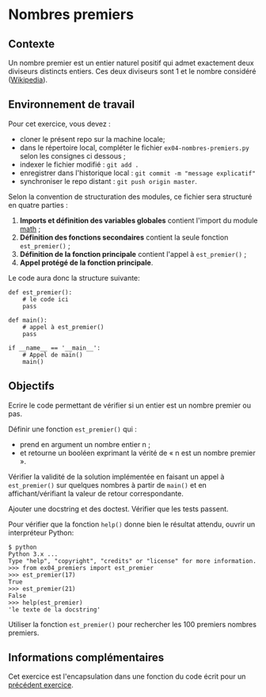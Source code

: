 # Nombres premiers

## Contexte

Un nombre premier est un entier naturel positif qui admet exactement deux diviseurs distincts entiers. Ces deux diviseurs sont 1 et le nombre considéré ([Wikipedia](https://en.wikipedia.org/wiki/Prime_number)).

## Environnement de travail

Pour cet exercice, vous devez :

- cloner le présent repo sur la machine locale;
- dans le répertoire local, compléter le fichier ``ex04-nombres-premiers.py`` selon les consignes ci dessous ;
- indexer le fichier modifié : `git add .`
- enregistrer dans l'historique local : `git commit -m "message explicatif"`
- synchroniser le repo distant : `git push origin master`.

Selon la convention de structuration des modules, ce fichier sera structuré en quatre parties :

1. **Imports et définition des variables globales** contient l'import du module [math](https://docs.python.org/3/library/math.html) ;
2. **Définition des fonctions secondaires** contient la seule fonction `est_premier()` ;
3. **Définition de la fonction principale** contient l'appel à `est_premier()` ;
4. **Appel protégé de la fonction principale**.

Le code aura donc la structure suivante:

    def est_premier():
        # le code ici
        pass

    def main():
        # appel à est_premier()
        pass

    if __name__ == '__main__':
        # Appel de main()
        main()

## Objectifs

Ecrire le code permettant de vérifier si un entier est un nombre premier ou pas.

Définir une fonction `est_premier()` qui :

- prend en argument un nombre entier n ;
- et retourne un booléen exprimant la vérité de « n est un nombre premier ».

Vérifier la validité de la solution implémentée en faisant un appel à `est_premier()` sur quelques nombres à partir de `main()` et en affichant/vérifiant la valeur de retour correspondante.

Ajouter une docstring et des doctest. Vérifier que les tests passent.

Pour vérifier que la fonction `help()` donne bien le résultat attendu, ouvrir un interpréteur Python:

    $ python
    Python 3.x ...
    Type "help", "copyright", "credits" or "license" for more information.
    >>> from ex04_premiers import est_premier
    >>> est_premier(17)
    True
    >>> est_premier(21)
    False
    >>> help(est_premier)
    'le texte de la docstring'

Utiliser la fonction `est_premier()` pour rechercher les 100 premiers nombres premiers.

## Informations complémentaires

Cet exercice est l'encapsulation dans une fonction du code écrit pour un [précédent exercice](https://perso.esiee.fr/~courivad/ex03-nombres-premiers.html).